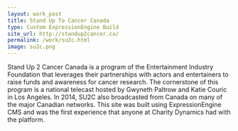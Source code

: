 ```yaml
---
layout: work_post
title: Stand Up To Cancer Canada
type: Custom ExpressionEngine Build
site_url: http://standup2cancer.ca/
permalink: /work/su2c.html
image: su2c.png
---
```


Stand Up 2 Cancer Canada is a program of the Entertainment Industry Foundation that leverages their partnerships with actors and entertainers to raise funds and awareness for cancer research. The cornerstone of this program is a national telecast hosted by Gwyneth Paltrow and Katie Couric in Los Angeles. In 2014, SU2C also broadcasted from Canada on many of the major Canadian networks. This site was built using ExpressionEngine CMS and was the first experience that anyone at Charity Dynamics had with the platform.

